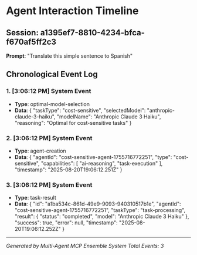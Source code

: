 # Agent Interaction Timeline

## Session: a1395ef7-8810-4234-bfca-f670af5ff2c3
**Prompt**: "Translate this simple sentence to Spanish"

## Chronological Event Log

### 1. [3:06:12 PM] System Event
- **Type**: optimal-model-selection
- **Data**: {
  "taskType": "cost-sensitive",
  "selectedModel": "anthropic-claude-3-haiku",
  "modelName": "Anthropic Claude 3 Haiku",
  "reasoning": "Optimal for cost-sensitive tasks"
}

### 2. [3:06:12 PM] System Event
- **Type**: agent-creation
- **Data**: {
  "agentId": "cost-sensitive-agent-1755716772251",
  "type": "cost-sensitive",
  "capabilities": [
    "ai-reasoning",
    "task-execution"
  ],
  "timestamp": "2025-08-20T19:06:12.251Z"
}

### 3. [3:06:12 PM] System Event
- **Type**: task-result
- **Data**: {
  "id": "a1ba534c-861d-49e9-9093-940310517b1e",
  "agentId": "cost-sensitive-agent-1755716772251",
  "taskType": "task-processing",
  "result": {
    "status": "completed",
    "model": "Anthropic Claude 3 Haiku"
  },
  "success": true,
  "error": null,
  "timestamp": "2025-08-20T19:06:12.252Z"
}


---
*Generated by Multi-Agent MCP Ensemble System*
*Total Events: 3*
